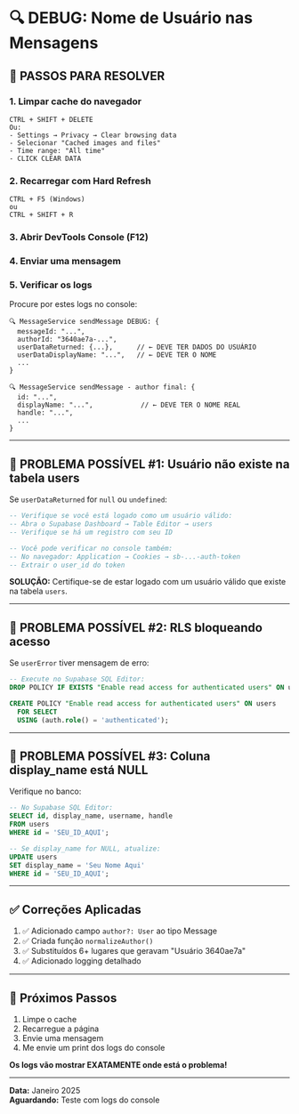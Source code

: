 # 🔍 DEBUG: Nome de Usuário nas Mensagens

## 🎯 PASSOS PARA RESOLVER

### 1. Limpar cache do navegador

```
CTRL + SHIFT + DELETE
Ou:
- Settings → Privacy → Clear browsing data
- Selecionar "Cached images and files"
- Time range: "All time"
- CLICK CLEAR DATA
```

### 2. Recarregar com Hard Refresh

```
CTRL + F5 (Windows)
ou
CTRL + SHIFT + R
```

### 3. Abrir DevTools Console (F12)

### 4. Enviar uma mensagem

### 5. Verificar os logs

Procure por estes logs no console:

```
🔍 MessageService sendMessage DEBUG: {
  messageId: "...",
  authorId: "3640ae7a-...",
  userDataReturned: {...},      // ← DEVE TER DADOS DO USUÁRIO
  userDataDisplayName: "...",   // ← DEVE TER O NOME
  ...
}

🔍 MessageService sendMessage - author final: {
  id: "...",
  displayName: "...",            // ← DEVE TER O NOME REAL
  handle: "...",
  ...
}
```

---

## 🔴 PROBLEMA POSSÍVEL #1: Usuário não existe na tabela users

Se `userDataReturned` for `null` ou `undefined`:

```sql
-- Verifique se você está logado como um usuário válido:
-- Abra o Supabase Dashboard → Table Editor → users
-- Verifique se há um registro com seu ID

-- Você pode verificar no console também:
-- No navegador: Application → Cookies → sb-...-auth-token
-- Extrair o user_id do token
```

**SOLUÇÃO:** Certifique-se de estar logado com um usuário válido que existe na tabela `users`.

---

## 🔴 PROBLEMA POSSÍVEL #2: RLS bloqueando acesso

Se `userError` tiver mensagem de erro:

```sql
-- Execute no Supabase SQL Editor:
DROP POLICY IF EXISTS "Enable read access for authenticated users" ON users;

CREATE POLICY "Enable read access for authenticated users" ON users
  FOR SELECT
  USING (auth.role() = 'authenticated');
```

---

## 🔴 PROBLEMA POSSÍVEL #3: Coluna display_name está NULL

Verifique no banco:

```sql
-- No Supabase SQL Editor:
SELECT id, display_name, username, handle 
FROM users 
WHERE id = 'SEU_ID_AQUI';

-- Se display_name for NULL, atualize:
UPDATE users 
SET display_name = 'Seu Nome Aqui' 
WHERE id = 'SEU_ID_AQUI';
```

---

## ✅ Correções Aplicadas

1. ✅ Adicionado campo `author?: User` ao tipo Message
2. ✅ Criada função `normalizeAuthor()` 
3. ✅ Substituídos 6+ lugares que geravam "Usuário 3640ae7a"
4. ✅ Adicionado logging detalhado

---

## 🧪 Próximos Passos

1. Limpe o cache
2. Recarregue a página
3. Envie uma mensagem
4. Me envie um print dos logs do console

**Os logs vão mostrar EXATAMENTE onde está o problema!**

---

**Data:** Janeiro 2025  
**Aguardando:** Teste com logs do console

